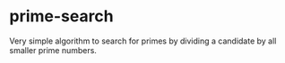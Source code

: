 # prime-search
Very simple algorithm to search for primes by dividing a candidate by all smaller prime numbers.
